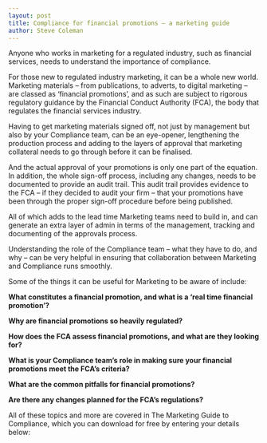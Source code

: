 ```yaml
---
layout: post
title: Compliance for financial promotions – a marketing guide
author: Steve Coleman
---
```

Anyone who works in marketing for a regulated industry, such as financial
services, needs to understand the importance of compliance.

For those new to regulated industry marketing, it can be a whole new world.
Marketing materials – from publications, to adverts, to digital marketing – are
classed as ‘financial promotions’, and as such are subject to rigorous
regulatory guidance by the Financial Conduct Authority (FCA), the body that
regulates the financial services industry.
<!--more-->
Having to get marketing materials signed off, not just by management but also
by your Compliance team, can be an eye-opener, lengthening the production
process and adding to the layers of approval that marketing collateral needs to
go through before it can be finalised.

And the actual approval of your promotions is only one part of the equation. In
addition, the whole sign-off process, including any changes, needs to be
documented to provide an audit trail. This audit trail provides evidence to the
FCA – if they decided to audit your firm – that your promotions have been
through the proper sign-off procedure before being published.

All of which adds to the lead time Marketing teams need to build in, and can
generate an extra layer of admin in terms of the management, tracking and
documenting of the approvals process.

Understanding the role of the Compliance team – what they have to do, and why –
can be very helpful in ensuring that collaboration between Marketing and
Compliance runs smoothly.

Some of the things it can be useful for Marketing to be aware of include:

**What constitutes a financial promotion, and what is a ‘real time financial
promotion’?**

**Why are financial promotions so heavily regulated?**

**How does the FCA assess financial promotions, and what are they looking for?**

**What is your Compliance team’s role in making sure your financial promotions
meet the FCA’s criteria?**

**What are the common pitfalls for financial promotions?**

**Are there any changes planned for the FCA’s regulations?**

All of these topics and more are covered in The Marketing Guide to Compliance,
which you can download for free by entering your details below:
